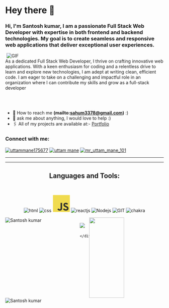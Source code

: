 <h1>Hey there 👋 </h1>
<h3>Hi, I'm Santosh kumar, I am a passionate Full Stack Web Developer with expertise in both frontend and backend
    technologies. My goal is to create seamless and responsive web applications that deliver exceptional user
    experiences.</h3>

<!-- <p align="left"> <img
            src="https://komarev.com/ghpvc/?username=Santosh0805&label=Profile%20views&color=0e75b6&style=flat"
            alt="Santosh0805" /> </p> -->

<img align="right" alt="GIF" src="https://miro.medium.com/max/700/0*FGD6BUzzZs1VJLuY.gif" width="500px" />

As a dedicated Full Stack Web Developer, I thrive on crafting innovative web applications. With a keen enthusiasm for coding and a relentless drive to learn and explore new technologies, I am adept at writing clean, efficient code. I am eager to take on a challenging and impactful role in an organization where I can contribute my skills and grow as a full-stack developer

<br>
<br>

- 💼 How to reach me **(mailto:sahum3378@gmail.com)** :)
- 💬 ask me about anything, I would love to help :)
- 🖇️ All of my projects are available at:- <a href="https://santosh0805.github.io/Portfolio-/" target="_blank">Portfolio</a>

<h3 align="left">Connect with me:</h3>
<p align="left">
    <a href="https://twitter.com/uttammane175677" target="blank"><img align="center"
            src="https://raw.githubusercontent.com/rahuldkjain/github-profile-readme-generator/master/src/images/icons/Social/twitter.svg"
            alt="uttammane175677" height="30" width="40" /></a>
    <a href="https://www.linkedin.com/in/uttam-mane-036252291/" target="blank"><img align="center"
            src="https://raw.githubusercontent.com/rahuldkjain/github-profile-readme-generator/master/src/images/icons/Social/linked-in-alt.svg"
            alt="uttam mane" height="30" width="40" /></a>
    <a href="https://instagram.com/mr_uttam_mane_101" target="blank"><img align="center"
            src="https://raw.githubusercontent.com/rahuldkjain/github-profile-readme-generator/master/src/images/icons/Social/instagram.svg"
            alt="mr_uttam_mane_101" height="30" width="40" /></a>
</p>
<hr>
<hr>
<h2 align="center"><b>Languages and Tools:</b></h2>
<br>
<p align="center">
    <img src="https://www.vectorlogo.zone/logos/w3_html5/w3_html5-icon.svg" alt="html" width="55" height="55" />
    <img src="https://www.vectorlogo.zone/logos/w3_css/w3_css-icon.svg" alt="css" width="55" height="55" />
    <img src="https://raw.githubusercontent.com/devicons/devicon/master/icons/javascript/javascript-original.svg"
        alt="javascript" width="55" height="55" />
    <img src="https://www.vectorlogo.zone/logos/reactjs/reactjs-icon.svg" alt="reactjs" width="55" height="55" />
    <img src="https://www.vectorlogo.zone/logos/nodejs/nodejs-icon.svg" alt="Nodejs" width="55" height="55" />
    <img src="https://www.vectorlogo.zone/logos/git-scm/git-scm-icon.svg" alt="GIT" width="55" height="55"
        marginleft="15" />
    <img src="https://img.icons8.com/?size=96&id=r9QJ0VFFrn7T&format=png" alt="chakra" width="55" height="55" />
</p></span>

<div>
    <img align="left" src="https://github-readme-streak-stats.herokuapp.com/?user=Santosh0805&theme=radical"
        alt="Santosh kumar" height="250px" width="47%" />
    <img align="right"
        src="https://github-readme-stats.vercel.app/api?username=Santosh0805&show_icons=true&theme=radical"
        height="255px" width="47%" />
    <div>
        </br>
        <div>
            <img align="left"
                src="https://github-readme-stats.vercel.app/api/top-langs/?username=Santosh0805&theme=radical&langs_count=8"
                alt="Santosh kumar" height="260px" width="100%" />
            <img
                src="https://raw.githubusercontent.com/Trilokia/Trilokia/379277808c61ef204768a61bbc5d25bc7798ccf1/bottom_header.svg" />
        </div>

    </div>
